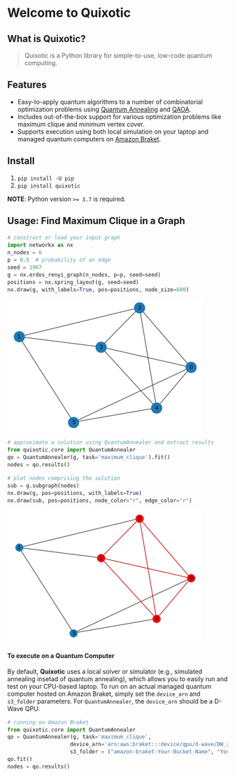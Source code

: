 # Welcome to Quixotic



## What is Quixotic?
> Quixotic is a Python library for simple-to-use, low-code quantum computing.

## Features
- Easy-to-apply quantum algorithms to a number of combinatorial optimization problems using [Quantum Annealing](https://en.wikipedia.org/wiki/Quantum_annealing) and [QAOA](https://arxiv.org/abs/1411.4028).
- Includes out-of-the-box support for various optimization problems like maximum clique and minimum vertex cover.
- Supports execution using both local simulation on your laptop and managed quantum computers on [Amazon Braket](https://aws.amazon.com/braket/).

## Install

1. `pip install -U pip`
2. `pip install quixotic`

**NOTE**: Python version `>= 3.7` is required.

## Usage: Find Maximum Clique in a Graph

```python
# construct or load your input graph
import networkx as nx
n_nodes = 6
p = 0.5  # probability of an edge
seed = 1967
g = nx.erdos_renyi_graph(n_nodes, p=p, seed=seed)
positions = nx.spring_layout(g, seed=seed)
nx.draw(g, with_labels=True, pos=positions, node_size=600)
```


![png](docs/images/output_5_0.png)


```python
# approximate a solution using QuantumAnnealer and extract results
from quixotic.core import QuantumAnnealer
qo = QuantumAnnealer(g, task='maximum_clique').fit()
nodes = qo.results()
```

```python
# plot nodes comprising the solution
sub = g.subgraph(nodes)
nx.draw(g, pos=positions, with_labels=True)
nx.draw(sub, pos=positions, node_color="r", edge_color="r")
```


![png](docs/images/output_7_0.png)


#### To execute on a Quantum Computer
By default, **Quixotic** uses a local solver or simulator (e.g., simulated annealing insetad of quantum annealing), which allows you to easily run and test on your CPU-based laptop.  To run on an actual managed quantum computer hosted on Amazon Braket, simply set the `device_arn` and `s3_folder` parameters.  For `QuantumAnnealer`,  the `device_arn` should be a D-Wave QPU:
```python
# running on Amazon Braket
from quixotic.core import QuantumAnnealer
qo = QuantumAnnealer(g, task='maximum_clique',
                    device_arn='arn:aws:braket:::device/qpu/d-wave/DW_2000Q_6',  # D-Wave QPU
                    s3_folder = ("amazon-braket-Your-Bucket-Name", "Your-Folder-Name"))
qo.fit()
nodes = qo.results()
```

